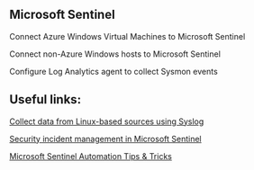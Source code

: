 Microsoft Sentinel
-------
Connect Azure Windows Virtual Machines to Microsoft Sentinel

Connect non-Azure Windows hosts to Microsoft Sentinel

Configure Log Analytics agent to collect Sysmon events

Useful links:
--
[Collect data from Linux-based sources using Syslog](https://learn.microsoft.com/en-us/azure/sentinel/connect-syslog)

[Security incident management in Microsoft Sentinel](https://learn.microsoft.com/en-us/training/modules/incident-management-sentinel/)

[Microsoft Sentinel Automation Tips & Tricks](https://techcommunity.microsoft.com/t5/microsoft-sentinel-blog/microsoft-sentinel-automation-tips-amp-tricks-part-1-automation/ba-p/3558454)
